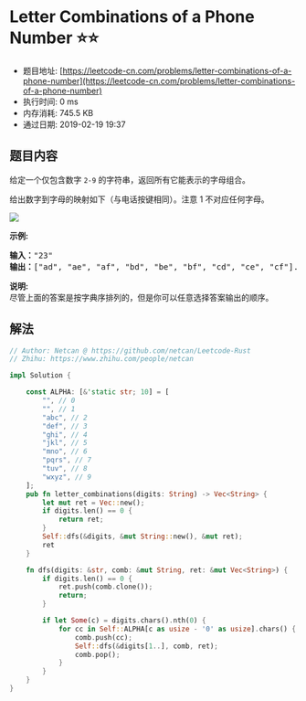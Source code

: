 # Letter Combinations of a Phone Number :star::star:
- 题目地址: [https://leetcode-cn.com/problems/letter-combinations-of-a-phone-number](https://leetcode-cn.com/problems/letter-combinations-of-a-phone-number)
- 执行时间: 0 ms 
- 内存消耗: 745.5 KB
- 通过日期: 2019-02-19 19:37

## 题目内容
<p>给定一个仅包含数字 <code>2-9</code> 的字符串，返回所有它能表示的字母组合。</p>

<p>给出数字到字母的映射如下（与电话按键相同）。注意 1 不对应任何字母。</p>

<p><img src="http://upload.wikimedia.org/wikipedia/commons/thumb/7/73/Telephone-keypad2.svg/200px-Telephone-keypad2.svg.png"></p>

<p><strong>示例:</strong></p>

<pre><strong>输入：</strong>"23"
<strong>输出：</strong>["ad", "ae", "af", "bd", "be", "bf", "cd", "ce", "cf"].
</pre>

<p><strong>说明:</strong><br>
尽管上面的答案是按字典序排列的，但是你可以任意选择答案输出的顺序。</p>


## 解法
```rust
// Author: Netcan @ https://github.com/netcan/Leetcode-Rust
// Zhihu: https://www.zhihu.com/people/netcan

impl Solution {

    const ALPHA: [&'static str; 10] = [
        "", // 0
        "", // 1
        "abc", // 2
        "def", // 3
        "ghi", // 4
        "jkl", // 5
        "mno", // 6
        "pqrs", // 7
        "tuv", // 8
        "wxyz", // 9
    ];
    pub fn letter_combinations(digits: String) -> Vec<String> {
        let mut ret = Vec::new();
        if digits.len() == 0 {
            return ret;
        }
        Self::dfs(&digits, &mut String::new(), &mut ret);
        ret
    }

    fn dfs(digits: &str, comb: &mut String, ret: &mut Vec<String>) {
        if digits.len() == 0 {
            ret.push(comb.clone());
            return;
        }

        if let Some(c) = digits.chars().nth(0) {
            for cc in Self::ALPHA[c as usize - '0' as usize].chars() {
                comb.push(cc);
                Self::dfs(&digits[1..], comb, ret);
                comb.pop();
            }
        }
    }
}


```